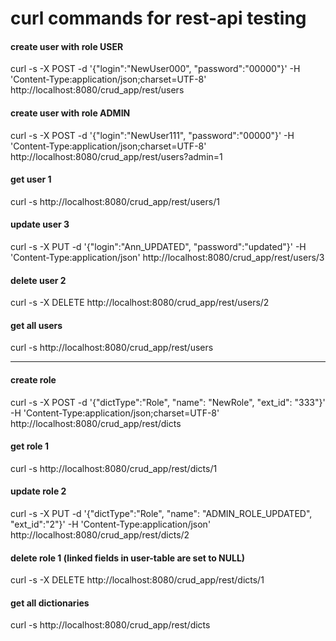 # curl commands for rest-api testing

#### create user with role USER
curl -s -X POST -d '{"login":"NewUser000", "password":"00000"}' -H 'Content-Type:application/json;charset=UTF-8' http://localhost:8080/crud_app/rest/users

#### create user with role ADMIN
curl -s -X POST -d '{"login":"NewUser111", "password":"00000"}' -H 'Content-Type:application/json;charset=UTF-8' http://localhost:8080/crud_app/rest/users?admin=1

#### get user 1
curl -s http://localhost:8080/crud_app/rest/users/1

#### update user 3
curl -s -X PUT -d '{"login":"Ann_UPDATED", "password":"updated"}' -H 'Content-Type:application/json' http://localhost:8080/crud_app/rest/users/3

#### delete user 2
curl -s -X DELETE http://localhost:8080/crud_app/rest/users/2

#### get all users
curl -s http://localhost:8080/crud_app/rest/users

------------------------------------------------------------------------------

#### create role 
curl -s -X POST -d '{"dictType":"Role", "name": "NewRole", "ext_id": "333"}' -H 'Content-Type:application/json;charset=UTF-8' http://localhost:8080/crud_app/rest/dicts

#### get role 1
curl -s http://localhost:8080/crud_app/rest/dicts/1

#### update role 2
curl -s -X PUT -d '{"dictType":"Role", "name": "ADMIN_ROLE_UPDATED", "ext_id":"2"}' -H 'Content-Type:application/json' http://localhost:8080/crud_app/rest/dicts/2

#### delete role 1 (linked fields in user-table are set to NULL)
curl -s -X DELETE http://localhost:8080/crud_app/rest/dicts/1

#### get all dictionaries
curl -s http://localhost:8080/crud_app/rest/dicts
